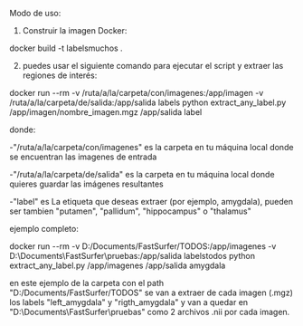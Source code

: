 Modo de uso:
 
1. Construir la imagen Docker:

docker build -t labelsmuchos .

2. puedes usar el siguiente comando para ejecutar el script y extraer las regiones de interés:

docker run --rm -v /ruta/a/la/carpeta/con/imagenes:/app/imagen 
           -v /ruta/a/la/carpeta/de/salida:/app/salida 
           labels python extract_any_label.py /app/imagen/nombre_imagen.mgz /app/salida label

donde: 

-"/ruta/a/la/carpeta/con/imagenes" es la carpeta en tu máquina local donde se encuentran las imagenes de entrada

-"/ruta/a/la/carpeta/de/salida" es la carpeta en tu máquina local donde quieres guardar las imágenes resultantes

-"label" es La etiqueta que deseas extraer (por ejemplo, amygdala), pueden ser tambien "putamen", "pallidum", "hippocampus" o "thalamus"

ejemplo completo:

docker run --rm -v D:/Documents/FastSurfer/TODOS:/app/imagenes -v D:\Documents\FastSurfer\pruebas:/app/salida labelstodos python extract_any_label.py /app/imagenes /app/salida amygdala

en este ejemplo de la carpeta con el path "D:/Documents/FastSurfer/TODOS" se van a extraer de cada imagen (.mgz) los labels "left_amygdala" y "rigth_amygdala" y van a quedar en "D:\Documents\FastSurfer\pruebas" 
como 2 archivos .nii por cada imagen.

 
